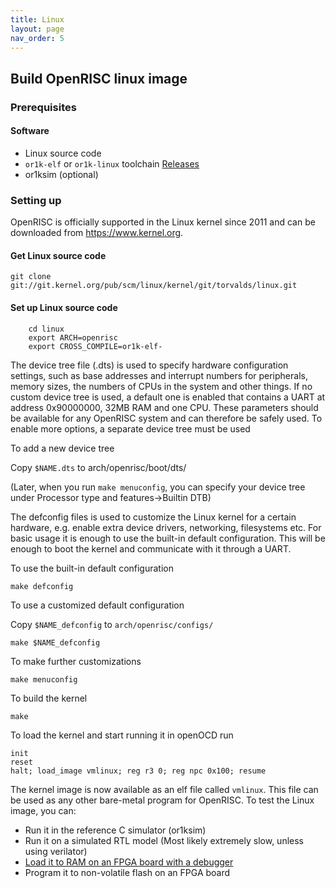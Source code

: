 ```yaml
---
title: Linux
layout: page
nav_order: 5
---
```


## Build OpenRISC linux image

### Prerequisites

#### Software

* Linux source code
* `or1k-elf` or `or1k-linux` toolchain [Releases](https://github.com/stffrdhrn/or1k-toolchain-build/releases)
* or1ksim (optional)

### Setting up

OpenRISC is officially supported in the Linux kernel since 2011 and can be downloaded from https://www.kernel.org.

#### Get Linux source code

```
git clone git://git.kernel.org/pub/scm/linux/kernel/git/torvalds/linux.git
```

#### Set up Linux source code

```
    cd linux
    export ARCH=openrisc
    export CROSS_COMPILE=or1k-elf-
```

The device tree file (.dts) is used to specify hardware configuration settings, such as base addresses and interrupt numbers
for peripherals, memory sizes, the numbers of CPUs in the system and other things. If no custom device tree is used, a default one
is enabled that contains a UART at address 0x90000000, 32MB RAM and one CPU. These parameters should be available for any
OpenRISC system and can therefore be safely used. To enable more options, a separate device tree must be used

To add a new device tree

Copy `$NAME.dts` to arch/openrisc/boot/dts/

(Later, when you run `make menuconfig`, you can specify your device tree under Processor type and features->Builtin DTB)

The defconfig files is used to customize the Linux kernel for a certain hardware, e.g. enable
extra device drivers, networking, filesystems etc. For basic usage it is enough to use the built-in default
configuration. This will be enough to boot the kernel and communicate with it through a UART.

To use the built-in default configuration

`make defconfig`

To use a customized default configuration

Copy `$NAME_defconfig` to `arch/openrisc/configs/`

`make $NAME_defconfig`

To make further customizations

`make menuconfig`

To build the kernel

`make`

To load the kernel and start running it in openOCD run

```
init
reset
halt; load_image vmlinux; reg r3 0; reg npc 0x100; resume
```

The kernel image is now available as an elf file called `vmlinux`. This file can be used as any other bare-metal program for OpenRISC. To test the Linux image, you can:
* Run it in the reference C simulator (or1ksim)
* Run it on a simulated RTL model (Most likely extremely slow, unless using verilator)
* [Load it to RAM on an FPGA board with a debugger](Debugging.html)
* Program it to non-volatile flash on an FPGA board
